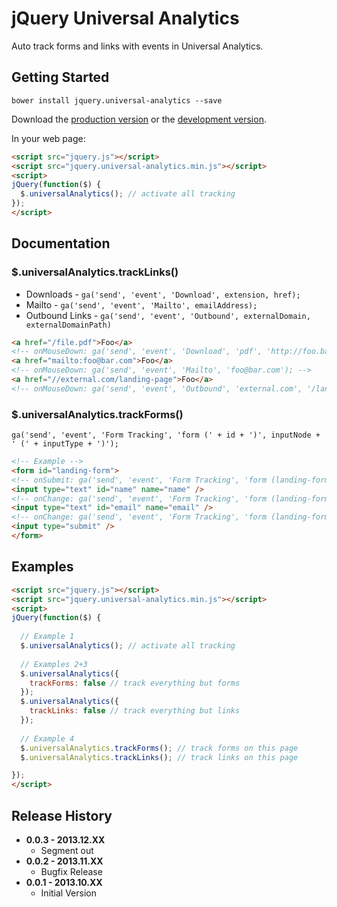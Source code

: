 # jQuery Universal Analytics

Auto track forms and links with events in Universal Analytics.

## Getting Started

`bower install jquery.universal-analytics --save`

Download the [production version][min] or the [development version][max].

[min]: https://raw.github.com/tomfuertes/jquery-universal-analytics/master/dist/jquery.universal-analytics.min.js
[max]: https://raw.github.com/tomfuertes/jquery-universal-analytics/master/dist/jquery.universal-analytics.js

In your web page:

```html
<script src="jquery.js"></script>
<script src="jquery.universal-analytics.min.js"></script>
<script>
jQuery(function($) {
  $.universalAnalytics(); // activate all tracking
});
</script>
```

## Documentation

### $.universalAnalytics.trackLinks()

* Downloads - `ga('send', 'event', 'Download', extension, href);`
* Mailto - `ga('send', 'event', 'Mailto', emailAddress);`
* Outbound Links - `ga('send', 'event', 'Outbound', externalDomain, externalDomainPath)`

```html
<a href="/file.pdf">Foo</a>
<!-- onMouseDown: ga('send', 'event', 'Download', 'pdf', 'http://foo.bar/file.pdf'); -->
<a href="mailto:foo@bar.com">Foo</a>
<!-- onMouseDown: ga('send', 'event', 'Mailto', 'foo@bar.com'); -->
<a href="//external.com/landing-page">Foo</a>
<!-- onMouseDown: ga('send', 'event', 'Outbound', 'external.com', '/landing-page'); -->
```

### $.universalAnalytics.trackForms()

`ga('send', 'event', 'Form Tracking', 'form (' + id + ')', inputNode + ' (' + inputType + ')');`

```html
<!-- Example -->
<form id="landing-form">
<!-- onSubmit: ga('send', 'event', 'Form Tracking', 'form (landing-form)', landing-form (submit)') -->
<input type="text" id="name" name="name" />
<!-- onChange: ga('send', 'event', 'Form Tracking', 'form (landing-form)', name (text)'); -->
<input type="text" id="email" name="email" />
<!-- onChange: ga('send', 'event', 'Form Tracking', 'form (landing-form)', email (text)'); -->
<input type="submit" />
</form>
```

## Examples

```html
<script src="jquery.js"></script>
<script src="jquery.universal-analytics.min.js"></script>
<script>
jQuery(function($) {
  
  // Example 1
  $.universalAnalytics(); // activate all tracking
  
  // Examples 2+3
  $.universalAnalytics({
    trackForms: false // track everything but forms
  }); 
  $.universalAnalytics({
    trackLinks: false // track everything but links
  }); 
  
  // Example 4
  $.universalAnalytics.trackForms(); // track forms on this page
  $.universalAnalytics.trackLinks(); // track links on this page

});
</script>
```

## Release History

* **0.0.3 - 2013.12.XX**
  * Segment out
* **0.0.2 - 2013.11.XX**
  * Bugfix Release
* **0.0.1 - 2013.10.XX**
  * Initial Version

